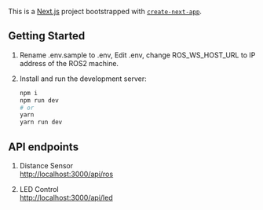 This is a [Next.js](https://nextjs.org/) project bootstrapped with [`create-next-app`](https://github.com/vercel/next.js/tree/canary/packages/create-next-app).

## Getting Started

1. Rename .env.sample to .env, Edit .env, change ROS_WS_HOST_URL to IP address of the ROS2 machine.
2. Install and run the development server:

   ```bash
   npm i
   npm run dev
   # or
   yarn
   yarn run dev
   ```

## API endpoints

1. Distance Sensor <br>
   [http://localhost:3000/api/ros](http://localhost:3000/api/ros)

2. LED Control <br>
   [http://localhost:3000/api/led](http://localhost:3000/api/led)
